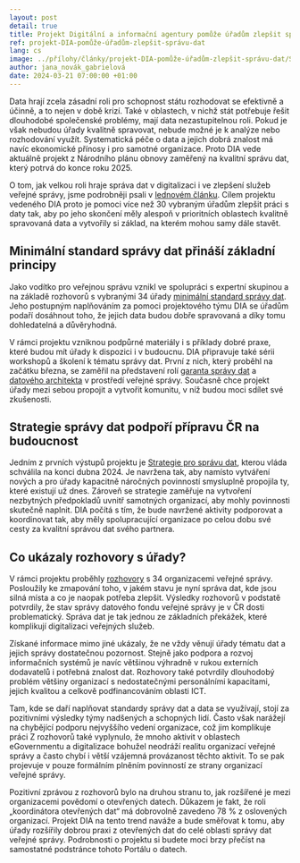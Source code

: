 ```yaml
---
layout: post
detail: true
title: Projekt Digitální a informační agentury pomůže úřadům zlepšit správu dat
ref: projekt-DIA-pomůže-úřadům-zlepšit-správu-dat
lang: cs
image: ../přílohy/články/projekt-DIA-pomůže-úřadům-zlepšit-správu-dat/Správa dat.webp
author: jana_novák_gabrielová
date: 2024-03-21 07:00:00 +01:00
---
```

Data hrají zcela zásadní roli pro schopnost státu rozhodovat se efektivně a účinně, a to nejen v době krizí. 
Také v oblastech, v nichž stát potřebuje řešit dlouhodobé společenské problémy, mají data nezastupitelnou roli. 
Pokud je však nebudou úřady kvalitně spravovat, nebude možné je k analýze nebo rozhodování využít.
Systematická péče o data a jejich dobrá znalost má navíc ekonomické přínosy i pro samotné organizace.
Proto DIA vede aktuálně projekt z Národního plánu obnovy zaměřený na kvalitní správu dat, který potrvá do konce roku 2025. 

<!--more-->

O tom, jak velkou roli hraje správa dat v digitalizaci i ve zlepšení služeb veřejné správy, jsme podrobněji psali v [lednovém článku].
Cílem projektu vedeného DIA proto je pomoci více než 30 vybraným úřadům zlepšit práci s daty tak, aby po jeho skončení měly alespoň v prioritních oblastech kvalitně spravovaná data a vytvořily si základ, na kterém mohou samy dále stavět. 

## Minimální standard správy dat přináší základní principy
Jako vodítko pro veřejnou správu vznikl ve spolupráci s expertní skupinou a na základě rozhovorů s vybranými 34 úřady [minimální standard správy dat].
Jeho postupným naplňováním za pomoci projektového týmu DIA se úřadům podaří dosáhnout toho, že jejich data budou dobře spravovaná a díky tomu dohledatelná a důvěryhodná.

V rámci projektu vzniknou podpůrné materiály i s příklady dobré praxe, které budou mít úřady k dispozici i v budoucnu.
DIA připravuje také sérii workshopů a školení k tématu správy dat.
První z nich, který proběhl na začátku března, se zaměřil na představení rolí [garanta správy dat] a [datového architekta] v prostředí veřejné správy.
Současně chce projekt úřady mezi sebou propojit a vytvořit komunitu, v níž budou moci sdílet své zkušenosti. 

## Strategie správy dat podpoří přípravu ČR na budoucnost
Jedním z prvních výstupů projektu je [Strategie pro správu dat], kterou vláda schválila na konci dubna 2024.
Je navržena tak, aby namísto vytváření nových a pro úřady kapacitně náročných povinností smysluplně propojila ty, které existují už dnes.
Zároveň se strategie zaměřuje na vytvoření nezbytných předpokladů uvnitř samotných organizací, aby mohly povinnosti skutečně naplnit.
DIA počítá s tím, že bude navržené aktivity podporovat a koordinovat tak, aby měly spolupracující organizace po celou dobu své cesty za kvalitní správou dat svého partnera. 

## Co ukázaly rozhovory s úřady?
V rámci projektu proběhly [rozhovory] s 34 organizacemi veřejné správy.
Posloužily ke zmapování toho, v jakém stavu je nyní správa dat, kde jsou silná místa a co je naopak potřeba zlepšit. 
Výsledky rozhovorů v podstatě potvrdily, že stav správy datového fondu veřejné správy je v ČR dosti problematický. 
Správa dat je tak jednou ze základních překážek, které komplikují digitalizaci veřejných služeb. 

Získané informace mimo jiné ukázaly, že ne vždy věnují úřady tématu dat a jejich správy dostatečnou pozornost.
Stejně jako podpora a rozvoj informačních systémů je navíc většinou výhradně v rukou externích dodavatelů i potřebná znalost dat.
Rozhovory také potvrdily dlouhodobý problém většiny organizací s nedostatečnými personálními kapacitami, jejich kvalitou a celkově podfinancováním oblasti ICT.

Tam, kde se daří naplňovat standardy správy dat a data se využívají, stojí za pozitivními výsledky týmy nadšených a schopných lidí.
Často však narážejí na chybějící podporu nejvyššího vedení organizace, což jim komplikuje práci
Z rozhovorů také vyplynulo, že mnoho aktivit v oblastech eGovernmentu a digitalizace bohužel neodráží realitu organizací veřejné správy a často chybí i větší vzájemná provázanost těchto aktivit.
To se pak projevuje v pouze formálním plněním povinností ze strany organizací veřejné správy.

Pozitivní zprávou z rozhovorů bylo na druhou stranu to, jak rozšířené je mezi organizacemi povědomí o otevřených datech.
Důkazem je fakt, že roli „koordinátora otevřených dat“ má dobrovolně zavedeno 78 % z oslovených organizací.
Projekt DIA na tento trend naváže a bude směřovat k tomu, aby úřady rozšířily dobrou praxi z otevřených dat do celé oblasti správy dat veřejné správy. 
Podrobnosti o projektu si budete moci brzy přečíst na samostatné podstránce tohoto Portálu o datech.


[lednovém článku]: /články/data-jsou-základ-lepších-služeb "Data jsou základ lepších služeb"
[minimální standard správy dat]: ../přílohy/články/projekt-DIA-pomůže-úřadům-zlepšit-správu-dat/Shrnutí%20Minimálného%20standardu.pdf "Minimální standard správy dat"
[garanta správy dat]: ../přílohy/články/projekt-DIA-pomůže-úřadům-zlepšit-správu-dat/Role%20Garant%20správy%20dat.pdf "Garant správy dat"
[datového architekta]: ../přílohy/články/projekt-DIA-pomůže-úřadům-zlepšit-správu-dat/Role%20Datový%20architekt.pdf "Datový architekt" 
[rozhovory]: ../přílohy/články/projekt-DIA-pomůže-úřadům-zlepšit-správu-dat/Souhrnná%20zpráva%20z%20provedených%20rozhovorů.pdf "Souhrnná zpráva z rozhovorů"
[Strategie pro správu dat]: ../přílohy/články/projekt-DIA-pomůže-úřadům-zlepšit-správu-dat/STRATEGIE_pro_spravu_dat_ve_VS.pdf "STRATEGIE_pro_spravu_dat_ve_VS"

